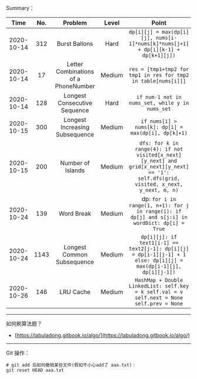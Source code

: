 Summary：

|    Time    | No.  |               Problem                | Level  |                            Point                             |
| :--------: | :--: | :----------------------------------: | :----: | :----------------------------------------------------------: |
| 2020-10-14 | 312  |            Burst Ballons             |  Hard  | `dp[i][j] = max(dp[i][j], nums[i-1]*nums[k]*nums[j+1] + dp[i][k-1] + dp[k+1][j])` |
| 2020-10-14 |  17  | Letter Combinations of a PhoneNumber | Medium | `res = [tmp1+tmp2 for tmp1 in res for tmp2 in table[nums[i]]]` |
| 2020-10-14 | 128  |     Longest Consecutive Sequence     |  Hard  |       `if num-1 not in nums_set, while y in nums_set`        |
| 2020-10-15 | 300  |    Longest Increasing Subsequence    | Medium |     `if nums[i] > nums[k]: dp[i] = max(dp[i], dp[k]+1)`      |
| 2020-10-15 | 200  |          Number of Islands           | Medium | `dfs: for k in range(4): if not visited[x_next][y_next] and grid[x_next][y_next] == '1': self.dfs(grid, visited, x_next, y_next, m, n)` |
| 2020-10-24 | 139  |              Word Break              | Medium | dp: `for i in range(1, n+1): for j in range(i): if dp[j] and s[j:i] in wordDict: dp[i] = True` |
| 2020-10-24 | 1143 |      Longest Common Subsequence      | Medium | `dp[i][j]: if text1[i-1] == text2[j-1]: dp[i][j] = dp[i-1][j-1] + 1 else: dp[i][j] = max(dp[i-1][j], dp[i][j-1])` |
| 2020-10-26 | 146  |              LRU Cache               | Medium | `HashMap + Double LinkedList: self.key = k self.val = v self.next = None self.prev = None` |



****

如何刷算法题？

- [https://labuladong.gitbook.io/algo/](https://labuladong.gitbook.io/algo/)





****

Git 操作：

```shell
# git add 后如何撤销某些文件(假如不小心add了 aaa.txt)：
git reset HEAD aaa.txt
```

